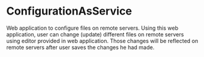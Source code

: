 # ConfigurationAsService
Web application to configure files on remote servers. Using this web application, user can change (update) different files on remote servers using editor provided in web application. Those changes will be reflected on remote servers after user saves the changes he had made.
